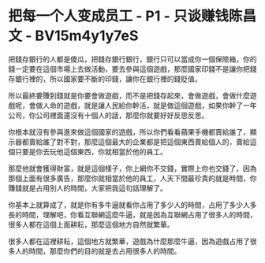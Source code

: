 # 把每一个人变成员工 - P1 - 只谈赚钱陈昌文 - BV15m4y1y7eS

把錢存銀行的人都是傻瓜，把錢存銀行銀行，銀行只可以當成你一個保險箱，你的錢一定要在這個市場上去做活動，要去參與這個遊戲，那麼國家印錢不是讓你把錢存銀行裡的，所以國家要不斷的印錢，讓你在銀行裡的錢貶值。

所以最終要賺到錢就是你要會做遊戲，而不是把錢存起來，會做遊戲，會做什麼遊戲呢，會做人命的遊戲，就是讓人民給你幹活，就是做這個遊戲，如果你幹了一年公司，你公司裡面還沒有十個人的話，那麼你就要好好反思反思。

你根本就沒有參與進來做這個國家的遊戲，所以你們看看蘋果手機都賣給誰了，顯示器都賣給誰了對不對，那麼這個最大的企業都是把這個東西賣給個人的，賣給這個只要是你去玩他這個東西，你就相當於他的員工。

那麼他就會獲得財富，就是這個樣子，你上網你不交錢，實際上你也交錢了，因為那個上面有很多廣告，那麼你就相當於他的員工，人天下間最珍貴的就是時間，你賺錢就是占用別人的時間，大家把我這句話理解了。

你基本上就算成了，就是你有多牛逼就看你占用了多少人的時間，占用了多少人多長的時間，理解吧，你看互聯網這麼牛逼，就是因為互聯網占用了很多人的時間，很多人都在這個上面耕耘，那麼這個地方自然就繁華。

很多人都在這裡耕耘，這個地方就繁華，遊戲為什麼那麼牛逼，因為遊戲占用了很多人的時間，那麼你們的目的就是去占用很多人的時間。

